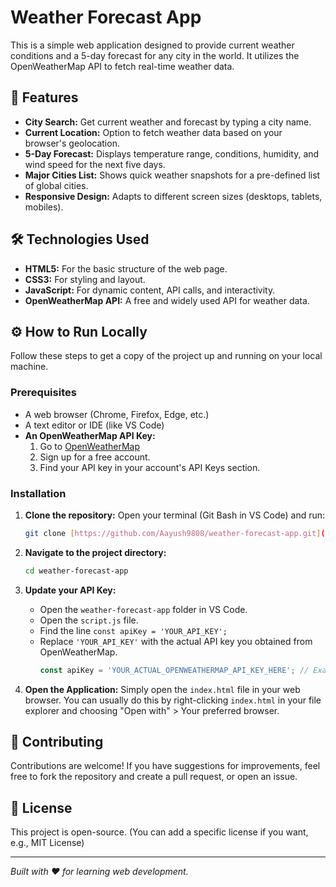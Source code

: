 # Weather Forecast App

This is a simple web application designed to provide current weather conditions and a 5-day forecast for any city in the world. It utilizes the OpenWeatherMap API to fetch real-time weather data.

## 🚀 Features

* **City Search:** Get current weather and forecast by typing a city name.
* **Current Location:** Option to fetch weather data based on your browser's geolocation.
* **5-Day Forecast:** Displays temperature range, conditions, humidity, and wind speed for the next five days.
* **Major Cities List:** Shows quick weather snapshots for a pre-defined list of global cities.
* **Responsive Design:** Adapts to different screen sizes (desktops, tablets, mobiles).

## 🛠️ Technologies Used

* **HTML5:** For the basic structure of the web page.
* **CSS3:** For styling and layout.
* **JavaScript:** For dynamic content, API calls, and interactivity.
* **OpenWeatherMap API:** A free and widely used API for weather data.

## ⚙️ How to Run Locally

Follow these steps to get a copy of the project up and running on your local machine.

### Prerequisites

* A web browser (Chrome, Firefox, Edge, etc.)
* A text editor or IDE (like VS Code)
* **An OpenWeatherMap API Key:**
    1.  Go to [OpenWeatherMap](https://openweathermap.openweathermap.org/api)
    2.  Sign up for a free account.
    3.  Find your API key in your account's API Keys section.

### Installation

1.  **Clone the repository:**
    Open your terminal (Git Bash in VS Code) and run:
    ```bash
    git clone [https://github.com/Aayush9808/weather-forecast-app.git](https://github.com/Aayush9808/weather-forecast-app.git)
    ```

2.  **Navigate to the project directory:**
    ```bash
    cd weather-forecast-app
    ```

3.  **Update your API Key:**
    * Open the `weather-forecast-app` folder in VS Code.
    * Open the `script.js` file.
    * Find the line `const apiKey = 'YOUR_API_KEY';`
    * Replace `'YOUR_API_KEY'` with the actual API key you obtained from OpenWeatherMap.
        ```javascript
        const apiKey = 'YOUR_ACTUAL_OPENWEATHERMAP_API_KEY_HERE'; // Example: 'a1b2c3d4e5f6g7h8i9j0k1l2m3n4o5p6'
        ```

4.  **Open the Application:**
    Simply open the `index.html` file in your web browser. You can usually do this by right-clicking `index.html` in your file explorer and choosing "Open with" > Your preferred browser.

## 🤝 Contributing

Contributions are welcome! If you have suggestions for improvements, feel free to fork the repository and create a pull request, or open an issue.

## 📄 License

This project is open-source. (You can add a specific license if you want, e.g., MIT License)

---
_Built with ❤️ for learning web development._
